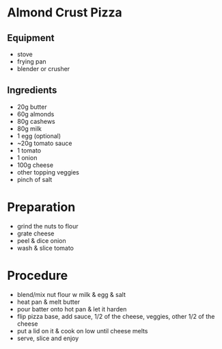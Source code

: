 # Almond Crust Pizza

## Equipment

- stove
- frying pan
- blender or crusher

## Ingredients
- 20g butter
- 60g almonds
- 80g cashews
- 80g milk
- 1 egg (optional)
- ~20g tomato sauce
- 1 tomato
- 1 onion
- 100g cheese
- other topping veggies
- pinch of salt

# Preparation
- grind the nuts to flour
- grate cheese
- peel & dice onion
- wash & slice tomato

# Procedure
- blend/mix nut flour w milk & egg & salt
- heat pan & melt butter
- pour batter onto hot pan & let it harden
- flip pizza base, add sauce, 1/2 of the cheese, veggies, other 1/2 of the cheese
- put a lid on it & cook on low until cheese melts
- serve, slice and enjoy
